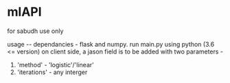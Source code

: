 # mlAPI
for sabudh use only

usage --
dependancies - flask and numpy.
run main.py using python (3.6 <= version)
on client side, a jason field is to be added with two parameters -
1. 'method' - 'logistic'/'linear'
2. 'iterations' - any interger 
